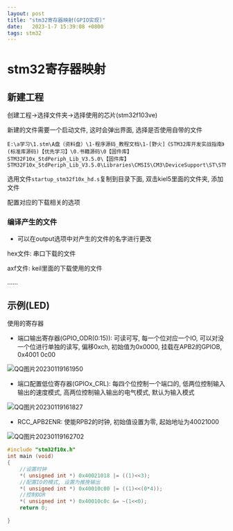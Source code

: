 ```yaml
---
layout: post
title: "stm32寄存器映射(GPIO实现)" 
date:   2023-1-7 15:39:08 +0800
tags: stm32
---
```


# stm32寄存器映射

## 新建工程

创建工程->选择文件夹->选择使用的芯片(stm32f103ve)

新建的文件需要一个启动文件, 这时会弹出界面, 选择是否使用自带的文件

```
E:\a学习\1.stm\A盘（资料盘）\1-程序源码_教程文档\1-[野火]《STM32库开发实战指南》(标准库源码)【优先学习】\0.书籍源码\0【固件库】STM32F10x_StdPeriph_Lib_V3.5.0\【固件库】STM32F10x_StdPeriph_Lib_V3.5.0\Libraries\CMSIS\CM3\DeviceSupport\ST\STM32F10x\startup\arm
```

选用文件`startup_stm32f10x_hd.s`复制到目录下面, 双击kiel5里面的文件夹, 添加文件

配置对应的下载相关的选项

### 编译产生的文件

+   可以在output选项中对产生的文件的名字进行更改

hex文件: 串口下载的文件

axf文件: keil里面的下载使用的文件

......

## 示例(LED)

使用的寄存器

+   端口输出寄存器(GPIO_ODR(0:15)): 可读可写, 每一个位对应一个IO, 可以对没一个位进行单独的读写, 偏移0xch, 初始值为0x0000, 挂载在APB2的GPIOB, 0x4001 0c00 

![QQ图片20230119161950](https://xingqiu-tuchuang-1256524210.cos.ap-shanghai.myqcloud.com/1082/202301191620728.png)

+   端口配置低位寄存器(GPIOx_CRL): 每四个位控制一个端口的, 低两位控制输入输出的速度模式, 高两位控制输入输出的电气模式, 默认为输入模式

![QQ图片20230119161827](https://xingqiu-tuchuang-1256524210.cos.ap-shanghai.myqcloud.com/1082/202301191619003.png)

+   RCC_APB2ENR: 使能RPB2的时钟, 初始值设置为零, 起始地址为40021000

![QQ图片20230119162702](https://xingqiu-tuchuang-1256524210.cos.ap-shanghai.myqcloud.com/1082/202301191627567.png)

```c
#include "stm32f10x.h"
int main (void)
{
	//设置时钟
	*( unsigned int *) 0x40021018 |= ((1)<<3);
	//配置IO的模式, 设置为推挽输出
	*( unsigned int *) 0x40010c00 |= ((1)<<(0*4));
	//控制ODR
	*( unsigned int *) 0x40010c0c &= ~(1<<0);
	return 0;
	
}
```

